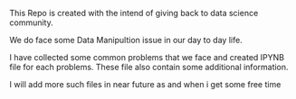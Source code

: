 
This Repo is created with the intend of giving back to data science community.

We do face some Data Manipultion issue in our day to day life.

I have collected some common problems that we face and created IPYNB file for each problems. These file also contain some additional information.

I will add more such files in near future as and when i get some free time
